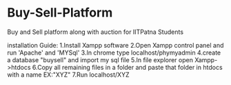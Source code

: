 # Buy-Sell-Platform
Buy and Sell platform along with auction for IITPatna Students

installation Guide:
1.Install Xampp software
2.Open Xampp control panel and run 'Apache' and 'MYSql'
3.In chrome type localhost/phymyadmin
4.create a database "buysell" and import my sql file
5.In file explorer open Xampp->htdocs
6.Copy all remaining files in a folder and paste that folder in htdocs with a name EX:"XYZ"
7.Run localhost/XYZ
